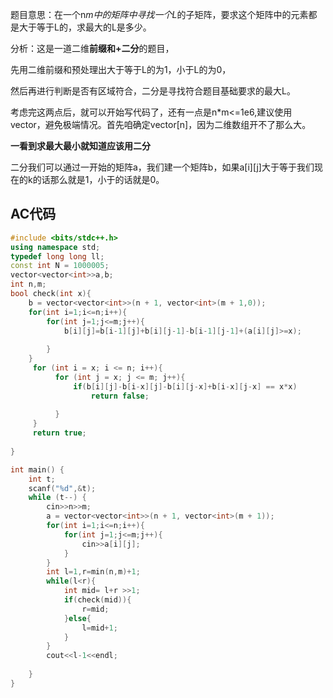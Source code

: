 题目意思：在一个n*m中的矩阵中寻找一个L*的子矩阵，要求这个矩阵中的元素都是大于等于L的，求最大的L是多少。

分析：这是一道二维**前缀和+二分**的题目，

先用二维前缀和预处理出大于等于L的为1，小于L的为0，

然后再进行判断是否有区域符合，二分是寻找符合题目基础要求的最大L。

考虑完这两点后，就可以开始写代码了，还有一点是n*m<=1e6,建议使用vector，避免极端情况。首先咱确定vector[n]，因为二维数组开不了那么大。

**一看到求最大最小就知道应该用二分**

二分我们可以通过一开始的矩阵a，我们建一个矩阵b，如果a[i][j]大于等于我们现在的k的话那么就是1，小于的话就是0。


## AC代码

```cpp
#include <bits/stdc++.h>
using namespace std;
typedef long long ll;
const int N = 1000005;
vector<vector<int>>a,b;
int n,m;
bool check(int x){
    b = vector<vector<int>>(n + 1, vector<int>(m + 1,0));
    for(int i=1;i<=n;i++){
        for(int j=1;j<=m;j++){
            b[i][j]=b[i-1][j]+b[i][j-1]-b[i-1][j-1]+(a[i][j]>=x);
          
        }
    }
     for (int i = x; i <= n; i++){
          for (int j = x; j <= m; j++){
              if(b[i][j]-b[i-x][j]-b[i][j-x]+b[i-x][j-x] == x*x)
                  return false;
              
          }
     }
     return true;
    
}

int main() {
    int t;
    scanf("%d",&t);
    while (t--) {
        cin>>n>>m;
        a = vector<vector<int>>(n + 1, vector<int>(m + 1));
        for(int i=1;i<=n;i++){
            for(int j=1;j<=m;j++){
                cin>>a[i][j];
            }
        }
        int l=1,r=min(n,m)+1;
        while(l<r){
            int mid= l+r >>1;
            if(check(mid)){
                r=mid;
            }else{
                l=mid+1;
            }
        }
        cout<<l-1<<endl;
        
    }
}
```